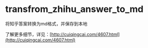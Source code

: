 # transfrom_zhihu_answer_to_md
将知乎答案转换为md格式，并保存到本地

了解更多细节，详见：[http://cuiqingcai.com/4607.html](http://cuiqingcai.com/4607.html)
